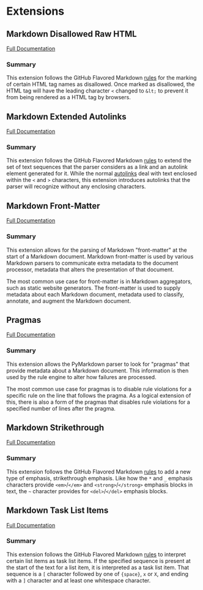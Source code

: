 # Extensions

## Markdown Disallowed Raw HTML

[Full Documentation](./extensions/disallowed-raw-html.md)

<!--- pyml disable-next-line no-duplicate-heading-->
### Summary

This extension follows the GitHub Flavored Markdown
[rules](https://github.github.com/gfm/#disallowed-raw-html-extension-) for the
marking of certain HTML tag names as disallowed.  Once marked as disallowed, the
HTML tag will have the leading character `<` changed to `&lt;` to prevent it from
being rendered as a HTML tag by browsers.

## Markdown Extended Autolinks

[Full Documentation](./extensions/extended-autolinks.md)

<!--- pyml disable-next-line no-duplicate-heading-->
### Summary

This extension follows the GitHub Flavored Markdown
[rules](https://github.github.com/gfm/#autolinks-extension-) to extend the
set of text sequences that the parser considers as a link and an autolink element
generated for it.  While the normal [autolinks](https://github.github.com/gfm/#autolinks)
deal with text enclosed within the `<` and `>` characters, this extension
introduces autolinks that the parser will recognize without any enclosing characters.

## Markdown Front-Matter

[Full Documentation](./extensions/front-matter.md)

<!--- pyml disable-next-line no-duplicate-heading-->
### Summary

This extension allows for the parsing of Markdown "front-matter" at
the start of a Markdown document.  Markdown front-matter is used by
various Markdown parsers to communicate extra metadata to the document
processor, metadata that alters the presentation of that document.

The most common use case for front-matter is in Markdown aggregators,
such as static website generators.  The front-matter is used to supply metadata
about each Markdown document, metadata used to classify, annotate, and
augment the Markdown document.

## Pragmas

[Full Documentation](./extensions/pragmas.md)

<!--- pyml disable-next-line no-duplicate-heading-->
### Summary

This extension allows the PyMarkdown parser to look for "pragmas" that provide
metadata about a Markdown document.  This information is then used by the rule
engine to alter how failures are processed.

The most common use case for pragmas is to disable rule violations for a specific
rule on the line that follows the pragma.  As a logical extension of this, there
is also a form of the pragmas that disables rule violations for a specified number
of lines after the pragma.

## Markdown Strikethrough

[Full Documentation](./extensions/strikethrough.md)

<!--- pyml disable-next-line no-duplicate-heading-->
### Summary

This extension follows the GitHub Flavored Markdown
[rules](https://github.github.com/gfm/#strikethrough-extension-)
to add a new type of emphasis, strikethrough emphasis.  Like how the `*`
and `_` emphasis characters provide `<em>`/`</em>` and `<strong>`/`</strong>`
emphasis blocks in text, the `~` character provides  for `<del>`/`</del>`
emphasis blocks.

## Markdown Task List Items

[Full Documentation](./extensions/task-list-items.md)

<!--- pyml disable-next-line no-duplicate-heading-->
### Summary

This extension follows the GitHub Flavored Markdown
[rules](https://github.github.com/gfm/#task-list-items-extension-)
to interpret certain list items as task list items.  If the specified sequence is
present at the start of the text for a list item, it is interpreted as a task
list item.  That sequence is a `[` character followed by one of `{space}`, `x`
or `X`, and ending with a `]` character and at least one whitespace character.
